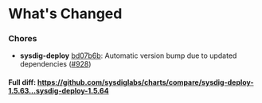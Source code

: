 # What's Changed

### Chores
- **sysdig-deploy** [bd07b6b](https://github.com/sysdiglabs/charts/commit/bd07b6be0df9fc41c090e0446e27fc26eed07efe): Automatic version bump due to updated dependencies ([#928](https://github.com/sysdiglabs/charts/issues/928))

#### Full diff: https://github.com/sysdiglabs/charts/compare/sysdig-deploy-1.5.63...sysdig-deploy-1.5.64
